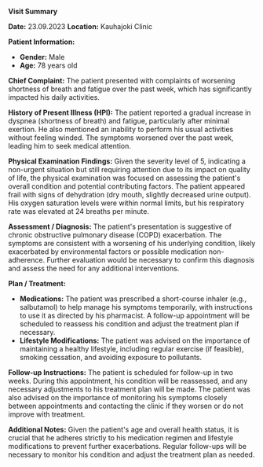 **Visit Summary**

**Date:** 23.09.2023
**Location:** Kauhajoki Clinic

**Patient Information:**
- **Gender:** Male
- **Age:** 78 years old

**Chief Complaint:**
The patient presented with complaints of worsening shortness of breath and fatigue over the past week, which has significantly impacted his daily activities.

**History of Present Illness (HPI):**
The patient reported a gradual increase in dyspnea (shortness of breath) and fatigue, particularly after minimal exertion. He also mentioned an inability to perform his usual activities without feeling winded. The symptoms worsened over the past week, leading him to seek medical attention.

**Physical Examination Findings:**
Given the severity level of 5, indicating a non-urgent situation but still requiring attention due to its impact on quality of life, the physical examination was focused on assessing the patient's overall condition and potential contributing factors. The patient appeared frail with signs of dehydration (dry mouth, slightly decreased urine output). His oxygen saturation levels were within normal limits, but his respiratory rate was elevated at 24 breaths per minute.

**Assessment / Diagnosis:**
The patient's presentation is suggestive of chronic obstructive pulmonary disease (COPD) exacerbation. The symptoms are consistent with a worsening of his underlying condition, likely exacerbated by environmental factors or possible medication non-adherence. Further evaluation would be necessary to confirm this diagnosis and assess the need for any additional interventions.

**Plan / Treatment:**
- **Medications:** The patient was prescribed a short-course inhaler (e.g., salbutamol) to help manage his symptoms temporarily, with instructions to use it as directed by his pharmacist. A follow-up appointment will be scheduled to reassess his condition and adjust the treatment plan if necessary.
- **Lifestyle Modifications:** The patient was advised on the importance of maintaining a healthy lifestyle, including regular exercise (if feasible), smoking cessation, and avoiding exposure to pollutants.

**Follow-up Instructions:**
The patient is scheduled for follow-up in two weeks. During this appointment, his condition will be reassessed, and any necessary adjustments to his treatment plan will be made. The patient was also advised on the importance of monitoring his symptoms closely between appointments and contacting the clinic if they worsen or do not improve with treatment.

**Additional Notes:**
Given the patient's age and overall health status, it is crucial that he adheres strictly to his medication regimen and lifestyle modifications to prevent further exacerbations. Regular follow-ups will be necessary to monitor his condition and adjust the treatment plan as needed.